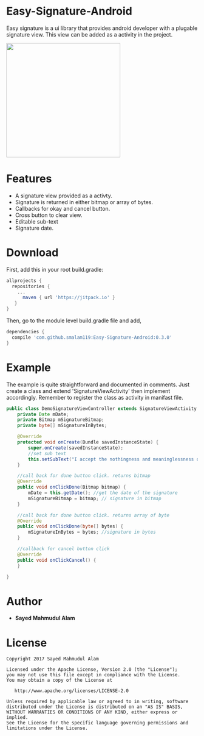 # Easy-Signature-Android

Easy signature is a ui library that provides android developer with a plugable signature view. This view can be added as a activity in the project.

<img src="https://github.com/smalam119/Easy-Signature-Android/blob/master/Screenshot_2017-12-31-23-29-09.png" align="center" width="300"/>


Features
=======

* A signature view provided as a activty.
* Signature is returned in either bitmap or array of bytes.
* Callbacks for okay and cancel button.
* Cross button to clear view.
* Editable sub-text
* Signature date.

Download
=======

First, add this in your root build.gradle:

```groovy
allprojects {
  repositories {
    ...
      maven { url 'https://jitpack.io' }
   }
}
```
Then, go to the module level build.gradle file and add,

```groovy
dependencies {
  compile 'com.github.smalam119:Easy-Signature-Android:0.3.0'
}
```
Example
=======

The example is quite straightforward and documented in comments. Just create a class and extend 'SignatureViewActivity' then implement accordingly. Remember to register the class as activity in manifast file.

```java
public class DemoSignatureViewController extends SignatureViewActivity {
    private Date mDate;
    private Bitmap mSignatureBitmap;
    private byte[] mSignatureInBytes;

    @Override
    protected void onCreate(Bundle savedInstanceState) {
        super.onCreate(savedInstanceState);
        //set sub text
        this.setSubText("I accept the nothingness and meaninglessness of life");
    }

    //call back for done button click. returns bitmap
    @Override
    public void onClickDone(Bitmap bitmap) {
        mDate = this.getDate(); //get the date of the signature
        mSignatureBitmap = bitmap; // signature in bitmap
    }

    //call back for done button click. returns array of byte
    @Override
    public void onClickDone(byte[] bytes) {
        mSignatureInBytes = bytes; //signature in bytes
    }

    //callback for cancel button click
    @Override
    public void onClickCancel() {
    }

}
```
Author
=======
* **Sayed Mahmudul Alam**

License
=======

    Copyright 2017 Sayed Mahmudul Alam

    Licensed under the Apache License, Version 2.0 (the "License");
    you may not use this file except in compliance with the License.
    You may obtain a copy of the License at

       http://www.apache.org/licenses/LICENSE-2.0

    Unless required by applicable law or agreed to in writing, software
    distributed under the License is distributed on an "AS IS" BASIS,
    WITHOUT WARRANTIES OR CONDITIONS OF ANY KIND, either express or implied.
    See the License for the specific language governing permissions and
    limitations under the License.

